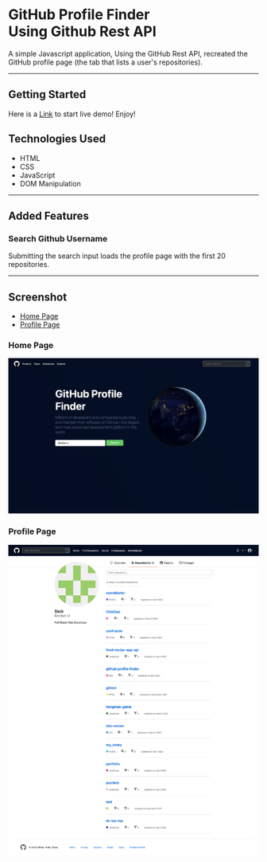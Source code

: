 # GitHub Profile Finder<br>Using Github Rest API

A simple Javascript application, Using the GitHub Rest API, recreated the GitHub profile page (the tab that lists a user's repositories).

---

## **Getting Started**

Here is a [Link](https://glistening-lokum-15880f.netlify.app/) to start live demo! Enjoy!

## Technologies Used

- HTML
- CSS
- JavaScript
- DOM Manipulation

---

## Added Features

### Search Github Username

Submitting the search input loads the profile page with the first 20 repositories.

---

## Screenshot

- [Home Page](#home-page)
- [Profile Page](#profile-page)

### Home Page

![](img/home.png)

### Profile Page

![](img/profile.png)
